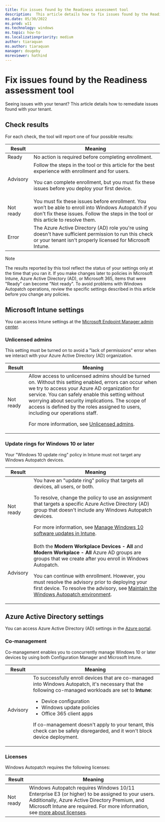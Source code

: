 ```yaml
---
title: Fix issues found by the Readiness assessment tool
description:  This article details how to fix issues found by the Readiness assessment tool
ms.date: 05/30/2022
ms.prod: w11
ms.technology: windows
ms.topic: how-to
ms.localizationpriority: medium
author: tiaraquan
ms.author: tiaraquan
manager: dougeby
msreviewer: hathind
---
```


# Fix issues found by the Readiness assessment tool

Seeing issues with your tenant? This article details how to remediate issues found with your tenant.

## Check results

For each check, the tool will report one of four possible results:

| Result | Meaning |
| ----- | ----- |
| Ready | No action is required before completing enrollment. |
| Advisory | Follow the steps in the tool or this article for the best experience with enrollment and for users.<p><p>You can complete enrollment, but you must fix these issues before you deploy your first device. |
| Not ready | You must fix these issues before enrollment. You won’t be able to enroll into Windows Autopatch if you don't fix these issues. Follow the steps in the tool or this article to resolve them.  |
| Error | The Azure Active Directory (AD) role you're using doesn't have sufficient permission to run this check or your tenant isn't properly licensed for Microsoft Intune. |

> [!NOTE]
> The results reported by this tool reflect the status of your settings only at the time that you ran it. If you make changes later to policies in Microsoft Intune, Azure Active Directory (AD), or Microsoft 365, items that were "Ready" can become "Not ready". To avoid problems with Windows Autopatch operations, review the specific settings described in this article before you change any policies.

## Microsoft Intune settings

You can access Intune settings at the [Microsoft Endpoint Manager admin center](https://endpoint.microsoft.com/).

### Unlicensed admins

This setting must be turned on to avoid a "lack of permissions" error when we interact with your Azure Active Directory (AD) organization.

| Result | Meaning |
| ----- | ----- |
| Not ready | Allow access to unlicensed admins should be turned on. Without this setting enabled, errors can occur when we try to access your Azure AD organization for service. You can safely enable this setting without worrying about security implications. The scope of access is defined by the roles assigned to users, including our operations staff.<p><p>For more information, see [Unlicensed admins](/mem/intune/fundamentals/unlicensed-admins). |

### Update rings for Windows 10 or later

Your "Windows 10 update ring" policy in Intune must not target any Windows Autopatch devices.

| Result | Meaning |
| ----- | ----- |
| Not ready | You have an "update ring" policy that targets all devices, all users, or both.<p>To resolve, change the policy to use an assignment that targets a specific Azure Active Directory (AD) group that doesn't include any Windows Autopatch devices.</p><p>For more information, see [Manage Windows 10 software updates in Intune](/mem/intune/protect/windows-update-for-business-configure).</p> |
| Advisory | Both the **Modern Workplace Devices - All** and **Modern Workplace - All** Azure AD groups are groups that we create after you enroll in Windows Autopatch.<p>You can continue with enrollment. However, you must resolve the advisory prior to deploying your first device. To resolve the advisory, see [Maintain the Windows Autopatch environment](../operate/windows-autopatch-maintain-environment.md).</p>|

## Azure Active Directory settings

You can access Azure Active Directory (AD) settings in the [Azure portal](https://portal.azure.com/).

### Co-management

Co-management enables you to concurrently manage Windows 10 or later devices by using both Configuration Manager and Microsoft Intune.

| Result | Meaning |
| ----- | ----- |
| Advisory | To successfully enroll devices that are co-managed into Windows Autopatch, it's necessary that the following co-managed workloads are set to **Intune**:<ul><li>Device configuration</li><li>Windows update policies</li><li>Office 365 client apps</li></ul><p>If co-management doesn't apply to your tenant, this check can be safely disregarded, and it won't block device deployment.</p> |

### Licenses

Windows Autopatch requires the following licenses:

| Result | Meaning |
| ----- | ----- |
| Not ready | Windows Autopatch requires Windows 10/11 Enterprise E3 (or higher) to be assigned to your users. Additionally, Azure Active Directory Premium, and Microsoft Intune are required. For more information, see [more about licenses](../prepare/windows-autopatch-prerequisites.md#more-about-licenses). |
